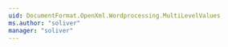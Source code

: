 ```yaml
---
uid: DocumentFormat.OpenXml.Wordprocessing.MultiLevelValues
ms.author: "soliver"
manager: "soliver"
---
```

